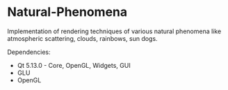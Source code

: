 # Natural-Phenomena
Implementation of rendering techniques of various natural phenomena like atmospheric scattering, clouds, rainbows, sun dogs.

Dependencies:
- Qt 5.13.0 - Core, OpenGL, Widgets, GUI
- GLU
- OpenGL
